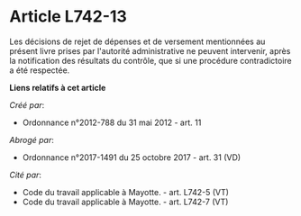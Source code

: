 # Article L742-13

Les décisions de rejet de dépenses et de versement mentionnées au présent livre prises par l'autorité administrative ne
peuvent intervenir, après la notification des résultats du contrôle, que si une procédure contradictoire a été respectée.

**Liens relatifs à cet article**

_Créé par_:

  - Ordonnance n°2012-788 du 31 mai 2012 - art. 11

_Abrogé par_:

  - Ordonnance n°2017-1491 du 25 octobre 2017 - art. 31 (VD)

_Cité par_:

  - Code du travail applicable à Mayotte. - art. L742-5 (VT)
  - Code du travail applicable à Mayotte. - art. L742-7 (VT)
